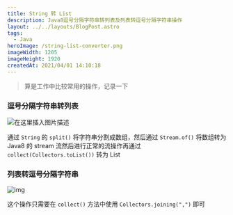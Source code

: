 ```yaml
---
title: String 转 List
description: Java8逗号分隔字符串转列表及列表转逗号分隔字符串操作
layout: ../../layouts/BlogPost.astro
tags:
  - Java
heroImage: /string-list-converter.png
imageWidth: 1205
imageHeight: 1920
createdAt: 2021/04/01 14:10:18
---
```


> 算是工作中比较常用的操作，记录一下

### 逗号分隔字符串转列表

![在这里插入图片描述](https://ahogek.com/uploads/img/20231029/20210401110024955.png)

通过 `String` 的 `split()` 将字符串分割成数组，然后通过 `Stream.of()` 将数组转为 Java8 的 stream 流然后进行正常的流操作再通过 `collect(Collectors.toList())` 转为 List

### 列表转逗号分隔字符串

![img](https://ahogek.com/uploads/img/20231029/20210401140900837.png)

这个操作只需要在 `collect()` 方法中使用 `Collectors.joining(",")` 即可
